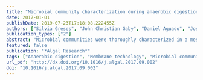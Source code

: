 ```yaml
---
title: "Microbial community characterization during anaerobic digestion of Scenedesmus spp. under mesophilic and thermophilic conditions"
date: 2017-01-01
publishDate: 2019-07-23T17:18:08.222455Z
authors: ["Silvia Greses", "John Christian Gaby", "Daniel Aguado", "José Ferrer", "Aurora Seco", "Svein Jarle Horn"]
publication_types: ["2"]
abstract: "Microbial communities were thoroughly characterized in a mesophilic anaerobic membrane bioreactor (AnMBR) and a thermophilic continuous stirred tank reactor (CSTR), which were both treating recalcitrant microalgal biomass dominated by Scenedesmus. 16S rRNA amplicon sequencing analysis was performed when the AnMBR achieved 70% algal biodegradation and revealed high microbial diversity, probably due to the high solid retention time (SRT) of the AnMBR configuration. The bacterial community consisted of Chloroflexi (27.9%), WWE1 (19.0%) and Proteobacteria (15.4%) as the major phyla, followed by Spirochaetes (7.7%), Bacteroidetes (5.9%) and Firmicutes (3.6%). These phyla are known to exhibit proteolytic and cellulolytic capabilities required to degrade the Scenedesmus cell-wall. Methanosaeta was the most abundant methanogen detected in the AnMBR suggesting that methane was mainly produced by the acetoclastic pathway. In comparison, the thermophilic CSTR achieved 32.6% algal biodegradation, and its bacterial community had fewer Operational Taxonomic Units (977 OTUs) than the AnMBR (1396 OTUs), as is generally observed for high temperature biogas reactors. However, phyla with high hydrolytic potential were detected such as Firmicutes (34.6%) and the candidate taxon EM3 (38.7%) in the thermophilic CSTR. Although the functional metabolism of EM3 in anaerobic digesters is unknown, the high abundance of EM3 suggests that this taxon plays an important role in the thermophilic, anaerobic degradation of Scenedesmus. The abundant syntrophic bacteria and the detection of hydrogenotrophic methanogens in the thermophilic CSTR suggest that the hydrogenotrophic pathway was the dominant pathway for methane production in this reactor."
featured: false
publication: "*Algal Research*"
tags: ["Anaerobic digestion", "Membrane technology", "Microbial community analysis", "Scenedesmus spp."]
url_pdf: "http://dx.doi.org/10.1016/j.algal.2017.09.002"
doi: "10.1016/j.algal.2017.09.002"
---
```



